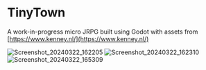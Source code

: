 # TinyTown

A work-in-progress micro JRPG built using Godot with assets from [https://www.kenney.nl/](https://www.kenney.nl/)

![Screenshot_20240322_162205](https://github.com/Teeohbee/TinyTown/assets/12451318/3058e5eb-7a53-4d19-b660-9c1909b58220)
![Screenshot_20240322_162310](https://github.com/Teeohbee/TinyTown/assets/12451318/016f70d8-9481-4557-8715-bff4d3e13624)
![Screenshot_20240322_165309](https://github.com/Teeohbee/TinyTown/assets/12451318/045678d0-bccf-46bf-9b5c-4036cfd23f6a)
